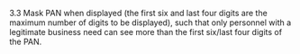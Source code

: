 3.3 Mask PAN when displayed (the first six and last four digits are the maximum number of digits to be displayed), such that only personnel with a legitimate business need can see more than the first six/last four digits of the PAN. 